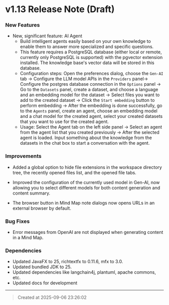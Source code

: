 # v1.13 Release Note (Draft)

### New Features

* New, significant feature: AI Agent
	* Build intelligent agents easily based on your own knowledge to enable them to answer more specialized and specific questions.
	* This feature requires a PostgreSQL database (either local or remote, currently only PostgreSQL is supported) with the pgvector extension installed. The knowledge base's vector data will be stored in this database.
	* Configuration steps: Open the preferences dialog, choose the `Gen-AI` tab -> Configure the LLM model APIs in the `Providers` panel-> Configure the postgres database connection in the `Options` panel -> Go to the `Datasets` panel, create a dataset, and choose a language and an embedding model for the dataset -> Select files you want to add to the created dataset -> Click the `Start embedding` button to perform embedding -> After the embedding is done successfully, go to the `Agents` panel, create an agent, choose an embedding model and a chat model for the created agent, select your created datasets that you want to use for the created agent.
	* Usage: Select the Agent tab on the left side panel -> Select an agent from the agent list that you created  previously -> After the selected agent is loaded. Input something about the knowledge from the datasets in the chat box to start a conversation with the agent.

### Improvements

* Added a global option to hide file extensions in the workspace directory tree, the recently opened files list, and the opened file tabs.

* Improved the configuration of the currently used model in Gen-AI, now allowing you to select different models for both content generation and content summary.

* The browser button in Mind Map note dialogs now opens URLs in an external browser by default.

### Bug Fixes

* Error messages from OpenAI are not displayed when generating content in a Mind Map. 

### Dependencies

* Updated JavaFX to 25, richtextfx to 0.11.6, mfx to 3.0.
* Updated bundled JDK to 25.
* Updated dependencies like langchain4j, plantuml, apache commons, etc. 
* Updated docs for development 


---
> Created at 2025-09-06 23:26:02
